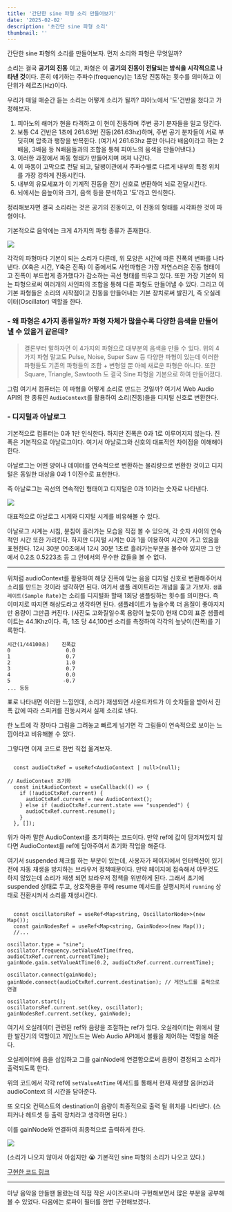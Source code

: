 ```yaml
---
title: '간단한 sine 파형 소리 만들어보기'
date: '2025-02-02'
description: '초간단 sine 파형 소리'
thumbnail: ''
---
```


간단한 sine 파형의 소리를 만들어보자.
먼저 소리와 파형은 무엇일까?

소리는 결국 **공기의 진동** 이고, 파형은 이 **공기의 진동이 전달되는 방식을 시각적으로 나타낸 것**이다.
흔히 얘기하는 주파수(frequency)는 1초당 진동하는 횟수를 의미하고 이 단위가 헤르츠(Hz)이다.

우리가 매일 매순간 듣는 소리는 어떻게 소리가 될까?
피아노에서 '도'건반을 쳤다고 가정해보자.

1. 피아노의 해머가 현을 타격하고 이 현이 진동하며 주변 공기 분자들을 밀고 당긴다.
2. 보통 C4 건반은 1초에 261.63번 진동(261.63hz)하며, 주변 공기 분자들이 서로 부딪히며 압축과 팽창을 반복한다. (여기서 261.63hz 뿐만 아니라 배음이라고 하는 2배음, 3배음 등 N배음들과의 조합을 통해 피아노의 음색을 만들어낸다.)
3. 이러한 과정에서 파동 형태가 만들어지며 퍼져 나간다.
4. 이 파동이 고막으로 전달 되고, 달팽이관에서 주파수별로 다르게 내부의 특정 위치를 가장 강하게 진동시킨다.
5. 내부의 유모세포가 이 기계적 진동을 전기 신호로 변환하여 뇌로 전달시킨다.
6. 뇌에서는 음높이와 크기, 음색 등을 분석하고 '도'라고 인식한다.


정리해보자면 결국 소리라는 것은 공기의 진동이고, 이 진동의 형태를 시각화한 것이 파형이다. 

기본적으로 음악에는 크게 4가지의 파형 종류가 존재한다.

![](https://velog.velcdn.com/images/brgndy/post/217d01ec-d776-412f-b255-bdb0216bb68d/image.png)

각각의 파형마다 기본이 되는 소리가 다른데, 위 모양은 시간에 따른 진폭의 변화를 나타낸다. (X축은 시간, Y축은 진폭)
이 중에서도 사인파형은 가장 자연스러운 진동 형태이고 진폭이 부드럽게 증가했다가 감소하는 곡선 형태를 띄우고 있다. 또한 가장 기본이 되는 파형으로써 여러개의 사인파의 조합을 통해 다른 파형도 만들어낼 수 있다.
그리고 이 기본 파형들은 소리의 시작점이고 진동을 만들어내는 기본 장치로써 발진기, 즉 오실레이터(Oscillator) 역할을 한다.

### - 왜 파형은 4가지 종류일까? 파형 자체가 많을수록 다양한 음색을 만들어 낼 수 있을거 같은데?
> 결론부터 말하자면 이 4가지의 파형으로 대부분의 음색을 만들 수 있다.
위의 4가지 파형 말고도 Pulse, Noise, Super Saw 등 다양한 파형이 있는데 이러한 파형들도 기존의 파형들의 조합 + 변형일 뿐 아예 새로운 파형은 아니다. 또한 Square, Triangle, Sawtooth 도 결국 Sine 파형을 기본으로 하여 만들어졌다.

그럼 여기서 컴퓨터는 이 파형을 어떻게 소리로 만드는 것일까?
여기서 Web Audio API의 한 종류인 `AudioContext`를 활용하여 소리(진동)들을 디지털 신호로 변환한다.

### - 디지털과 아날로그

기본적으로 컴퓨터는 0과 1만 인식한다.
하지만 진폭은 0과 1로 이루어지지 않는다. 진폭은 기본적으로 아날로그이다.
여기서 아날로그와 신호의 대표적인 차이점을 이해해야한다.

아날로그는 어떤 양이나 데이터를 연속적으로 변환하는 물리량으로 변환한 것이고 디지털은 동일한 대상을 0과 1 이진수로 표현한다.

즉 아날로그는 곡선의 연속적인 형태이고 디지털은 0과 1이라는 숫자로 나타낸다.

![](https://velog.velcdn.com/images/brgndy/post/bec133da-3dc9-447c-8e32-be867fc8cd37/image.png)

대표적으로 아날로그 시계와 디지털 시계를 비유해볼 수 있다.

아날로그 시계는 시침, 분침이 흘러가는 모습을 직접 볼 수 있으며, 각 숫자 사이의 연속적인 시간 또한 가리킨다.
하지만 디지털 시계는 0과 1을 이용하여 시간이 가고 있음을 표현한다.
12시 30분 00초에서 12시 30분 1초로 흘러가는부분을 볼수야 있지만 그 안에서 0.2초 0.5223초 등 그 안에서의 무수한 값들을 볼 수 없다.

----

위처럼 audioContext를 활용하여 해당 진폭에 맞는 음을 디지털 신호로 변환해주어서 소리를 만드는 것이라 생각하면 된다. 
여기서 샘플 레이트라는 개념을 훑고 가보자.
`샘플레이트(Sample Rate)`는 소리를 디지털화 할때 1회당 샘플링하는 횟수를 의미한다.
즉 이미지로 따지면 해상도라고 생각하면 된다. 샘플레이트가 높을수록 더 음질이 좋아지지만 용량이 그만큼 커진다. (사진도 고화질일수록 용량이 높듯이)
현재 CD의 표준 샘플레이트는 44.1Khz이다.
즉, 1초 당 44,100번 소리를 측정하여 각각의 높낮이(진폭)를 기록한다.

```
시간(1/44100초)    진폭값
0                  0.0
1                  0.7
2                  1.0
3                  0.7
4                  0.0
5                 -0.7
... 등등
```

표로 나타내면 이러한 느낌인데, 소리가 재생되면 사운드카드가 이 숫자들을 받아서 진폭 값에 따라 스피커를 진동시켜서 실제 소리로 낸다.

한 노트에 각 장마다 그림을 그려놓고 빠르게 넘기면 각 그림들이 연속적으로 보이는 느낌이라고 비유해볼 수 있다.

그렇다면 이제 코드로 한번 직접 옮겨보자.

```tsx

  const audioCtxRef = useRef<AudioContext | null>(null);

// AudioContext 초기화
  const initAudioContext = useCallback(() => {
    if (!audioCtxRef.current) {
      audioCtxRef.current = new AudioContext();
    } else if (audioCtxRef.current.state === "suspended") {
      audioCtxRef.current.resume();
    }
  }, []);
```

위가 아까 말한 AudioContext를 초기화하는 코드이다.
만약 ref에 값이 담겨져있지 않다면 AudioContext를 ref에 담아주여서 초기화 작업을 해준다.

여기서 suspended 체크를 하는 부분이 있는데, 사용자가 페이지에서 인터렉션이 있기 전에 자동 재생을 방지하는 브라우저 정책때문이다.
만약 페이지에 접속해서 아무것도 하지 않았는데 소리가 재생 되면 브라우저 정책을 위반하게 된다.
그래서 초기에 suspended 상태로 두고, 상호작용을 후에 resume 메서드를 실행시켜서 `running` 상태로 전환시켜서 소리를 재생시킨다.


```tsx

  const oscillatorsRef = useRef<Map<string, OscillatorNode>>(new Map());
  const gainNodesRef = useRef<Map<string, GainNode>>(new Map());
  //...

oscillator.type = "sine";
oscillator.frequency.setValueAtTime(freq, audioCtxRef.current.currentTime);
gainNode.gain.setValueAtTime(0.2, audioCtxRef.current.currentTime);

oscillator.connect(gainNode);
gainNode.connect(audioCtxRef.current.destination); // 게인노드를 출력으로 연결

oscillator.start();
oscillatorsRef.current.set(key, oscillator);
gainNodesRef.current.set(key, gainNode);
```

여기서 오실레이터 관련된 ref와 음량을 조절하는 ref가 있다.
오실레이터는 위에서 말한 발진기의 역할이고 게인노드는 Web Audio API에서 볼륨을 제어하는 역할을 해준다.

오실레이터에 음을 삽입하고 그를 gainNode에 연결함으로써 음량이 결정되고 소리가 출력되도록 한다.

위의 코드에서 각각 ref에 `setValueAtTime` 메서드를 통해서 현재 재생할 음(Hz)과 audioContext 의 시간을 담아준다.

또 오디오 컨텍스트의 destination이 음량이 최종적으로 출력 될 위치를 나타낸다. (스피커나 헤드셋 등 출력 장치라고 생각하면 된다.)

이를 gainNode와 연결하여 최종적으로 출력하게 한다.


![](https://velog.velcdn.com/images/brgndy/post/6872f758-041f-42bf-bd25-3f9bf080d6fe/image.gif)

(소리가 나오지 않아서 아쉽지만 😭 기본적인 sine 파형의 소리가 나오고 있다.)

[구현한 코드 링크](https://github.com/brgndyy/sine-vst/tree/main/vst-practice)


----

마냥 음악을 만들땐 몰랐는데 직접 작은 사이즈로나마 구현해보면서 많은 부분을 공부해볼 수 있었다.
다음에는 로파이 필터를 한번 구현해보겠다.